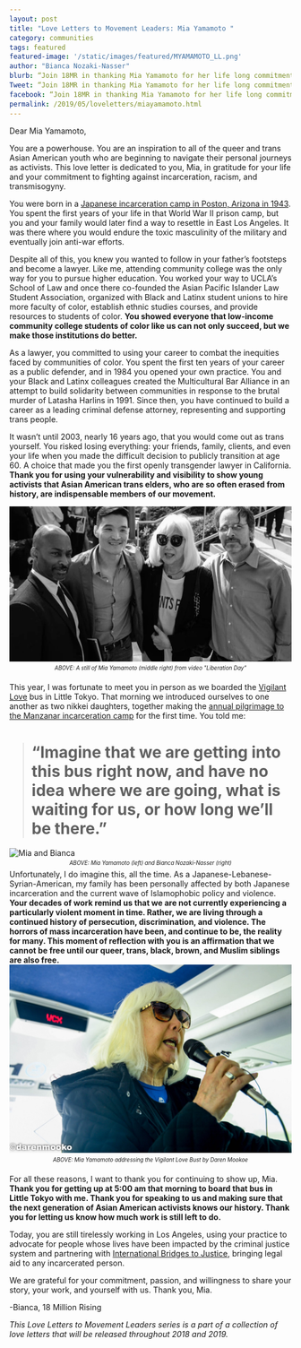 ```yaml
---
layout: post
title: "Love Letters to Movement Leaders: Mia Yamamoto "
category: communities
tags: featured
featured-image: '/static/images/featured/MYAMAMOTO_LL.png'
author: "Bianca Nozaki-Nasser"
blurb: “Join 18MR in thanking Mia Yamamoto for her life long commitment to fighting against incarceration, racism, and transmisogyny. ”
Tweet: “Join 18MR in thanking Mia Yamamoto for her life long commitment to fighting against incarceration, racism, and transmisogyny.”
facebook: “Join 18MR in thanking Mia Yamamoto for her life long commitment to fighting against incarceration, racism, and transmisogyny.”
permalink: /2019/05/loveletters/miayamamoto.html
---
```


Dear Mia Yamamoto,

You are a powerhouse. You are an inspiration to all of the queer and trans Asian American youth who are beginning to navigate their personal journeys as activists. This love letter is dedicated to you, Mia, in gratitude for your life and your commitment to fighting against incarceration, racism, and transmisogyny. 

You were born in a [Japanese incarceration camp in Poston, Arizona in 1943](http://www.janm.org/projects/clasc/poston.htm). You spent the first years of your life in that World War II prison camp, but you and your family would later find a way to resettle in East Los Angeles. It was there where you would endure the toxic masculinity of the military and eventually join anti-war efforts. 

Despite all of this, you knew you wanted to follow in your father’s footsteps and become a lawyer. Like me, attending community college was the only way for you to pursue higher education. You worked your way to UCLA’s School of Law and once there co-founded the Asian Pacific Islander Law Student Association, organized with Black and Latinx student unions to hire more faculty of color, establish ethnic studies courses, and provide resources to students of color. <b> You showed everyone that low-income community college students of color like us can not only succeed, but we make those institutions do better. </b>

As a lawyer, you committed to using your career to combat the inequities faced by communities of color. You spent the first ten years of your career as a public defender, and in 1984 you opened your own practice. You and your Black and Latinx colleagues created the Multicultural Bar Alliance in an attempt to build solidarity between communities in response to the brutal murder of Latasha Harlins in 1991. Since then, you have continued to build a career as a leading criminal defense attorney, representing and supporting trans people. 

It wasn’t until 2003, nearly 16 years ago, that you would come out as trans yourself. You risked losing everything: your friends, family, clients, and even your life when you made the difficult decision to publicly transition at age 60. A choice that made you the first openly transgender lawyer in California. <b>Thank you for using your vulnerability and visibility to show young activists that Asian American trans elders, who are so often erased from history,  are indispensable members of our movement. </b>

 <img src="/static/images/featured/Mia_LiberationDay.png" title="portrait" alt="Mia Liberation Day">
 <center><sub><sup><i>ABOVE: A still of Mia Yamamoto (middle right) from video "Liberation Day" </i></sup></sub></center> 

This year, I was fortunate to meet you in person as we boarded the [Vigilant Love](https://www.vigilantlove.org/who-we-are) bus in Little Tokyo. That morning we introduced ourselves to one another as two nikkei daughters, together making the [annual pilgrimage to the Manzanar incarceration camp](https://www.youtube.com/watch?v=AsmB7CTMSuo) for the first time. You told me:

 > # “Imagine that we are getting into this bus right now, and have no idea where we are going, what is waiting for us, or how long we’ll be there.” 

 <img src="/static/images/featured/MIA_BIANCA.png" title="portrait" alt="Mia and Bianca">
<center><sub><sup><i>ABOVE: Mia Yamamoto (left) and Bianca Nozaki-Nasser (right) </i></sup></sub></center> 
Unfortunately, I do imagine this, all the time. As a Japanese-Lebanese-Syrian-American, my family has been personally affected by both Japanese incarceration and the current wave of Islamophobic policy and violence. <b>Your decades of work remind us that we are not currently experiencing a particularly violent moment in time. Rather, we are living through a continued history of persecution, discrimination, and violence. The horrors of mass incarceration have been, and continue to be, the reality for many. This moment of reflection with you is an affirmation that we cannot be free until our queer, trans, black, brown, and Muslim siblings are also free.</b>


 <img src="/static/images/featured/Mia_Bus.jpg" title="portrait" alt="Mia on Bus">
 <center><sub><sup><i>ABOVE: Mia Yamamoto addressing the Vigilant Love Bust by Daren Mookoe </i></sup></sub></center> 

For all these reasons, I want to thank you for continuing to show up, Mia. <b>Thank you for getting up at 5:00 am that morning to board that bus in Little Tokyo with me. Thank you for speaking to us and making sure that the next generation of Asian American activists knows our history. Thank you for letting us know how much work is still left to do. </b>

Today, you are still tirelessly working in Los Angeles, using your practice to advocate for people whose lives have been impacted by the criminal justice system and partnering with [International Bridges to Justice](https://www.ibj.org/), bringing legal aid to any incarcerated person.

We are grateful for your commitment, passion, and willingness to share your story, your work, and yourself with us. Thank you, Mia. 

-Bianca, 18 Million Rising

<i>This Love Letters to Movement Leaders series is a part of a collection of love letters that will be released throughout 2018 and 2019.</i>
